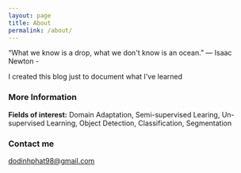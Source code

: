 ```yaml
---
layout: page
title: About
permalink: /about/
---
```


“What we know is a drop, what we don't know is an ocean.”
                                    ― Isaac Newton -

I created this blog just to document what I've learned

### More Information


<b>Fields of interest:</b> Domain Adaptation, Semi-supervised Learing, Un-supervised Learning, Object Detection, Classification, Segmentation

### Contact me

[dodinhphat98@gmail.com](mailto:dodinhphat98@gmail.com)
